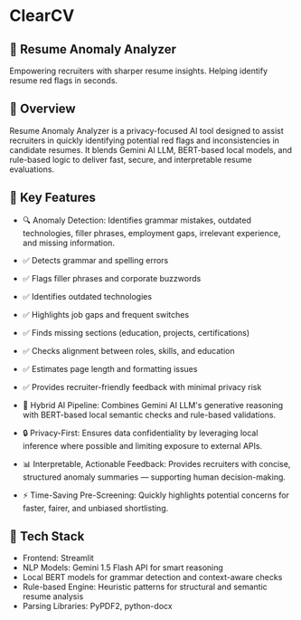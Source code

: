 # ClearCV

## 🧠 Resume Anomaly Analyzer
Empowering recruiters with sharper resume insights.
Helping identify resume red flags in seconds.

## 📌 Overview
Resume Anomaly Analyzer is a privacy-focused AI tool designed to assist recruiters in quickly identifying potential red flags and inconsistencies in candidate resumes. It blends Gemini AI LLM, BERT-based local models, and rule-based logic to deliver fast, secure, and interpretable resume evaluations.

## 🎯 Key Features

- 🔍 Anomaly Detection: Identifies grammar mistakes, outdated technologies, filler phrases, employment gaps, irrelevant experience, and missing information.
- ✅ Detects grammar and spelling errors
- ✅ Flags filler phrases and corporate buzzwords
- ✅ Identifies outdated technologies
- ✅ Highlights job gaps and frequent switches
- ✅ Finds missing sections (education, projects, certifications)
- ✅ Checks alignment between roles, skills, and education
- ✅ Estimates page length and formatting issues
- ✅ Provides recruiter-friendly feedback with minimal privacy risk

- 🤖 Hybrid AI Pipeline: Combines Gemini AI LLM's generative reasoning with BERT-based local semantic checks and rule-based validations.
- 🔒 Privacy-First: Ensures data confidentiality by leveraging local inference where possible and limiting exposure to external APIs.
- 📊 Interpretable, Actionable Feedback: Provides recruiters with concise, structured anomaly summaries — supporting human decision-making.
- ⚡ Time-Saving Pre-Screening: Quickly highlights potential concerns for faster, fairer, and unbiased shortlisting.

## 🧠 Tech Stack
- Frontend: Streamlit
- NLP Models: Gemini 1.5 Flash API for smart reasoning
- Local BERT models for grammar detection and context-aware checks
- Rule-based Engine: Heuristic patterns for structural and semantic resume analysis
- Parsing Libraries: PyPDF2, python-docx


